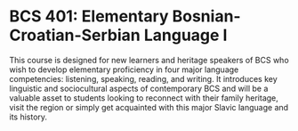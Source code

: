 # BCS 401: Elementary Bosnian-Croatian-Serbian Language I

This course is designed for new learners and heritage speakers of BCS who wish to develop elementary proficiency in four major language competencies: listening, speaking, reading, and writing. It introduces key linguistic and sociocultural aspects of contemporary BCS and will be a valuable asset to students looking to reconnect with their family heritage, visit the region or simply get acquainted with this major Slavic language and its history.